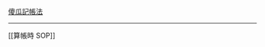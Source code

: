 
[傻瓜記帳法](https://docs.google.com/spreadsheets/d/1tqcH7RahVa_JyHOxcy9i7AmItRSCT8DlXLIbEp7LJcU/edit?usp=sharing)

---

[[算帳時 SOP]]

